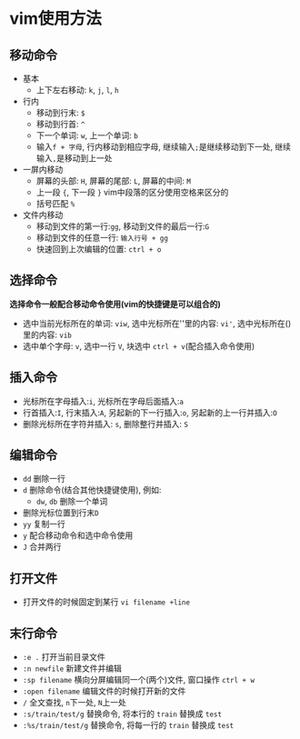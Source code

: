 # vim使用方法

## 移动命令

* 基本
   * 上下左右移动: `k`, `j`, `l`, `h`
* 行内
   * 移动到行末: `$`
   * 移动到行首: `^` 
   * 下一个单词: `w`, 上一个单词: `b`
   * 输入`f + 字母`, 行内移动到相应字母, 继续输入`;`是继续移动到下一处, 继续输入`,`是移动到上一处
* 一屏内移动
   * 屏幕的头部: `H`, 屏幕的尾部: `L`, 屏幕的中间: `M`
   * 上一段 `{`, 下一段 `}` vim中段落的区分使用空格来区分的
   * 括号匹配 `%`
* 文件内移动
   * 移动到文件的第一行:`gg`, 移动到文件的最后一行:`G`
   * 移动到文件的任意一行: `输入行号 + gg`
   * 快速回到上次编辑的位置: `ctrl + o`

## 选择命令

**选择命令一般配合移动命令使用(vim的快捷键是可以组合的)**

* 选中当前光标所在的单词: `viw`, 选中光标所在''里的内容: `vi'`, 选中光标所在()里的内容: `vib`
* 选中单个字母: `v`, 选中一行 `V`, 块选中 `ctrl + v`(配合插入命令使用)

## 插入命令
* 光标所在字母插入:`i`, 光标所在字母后面插入:`a` 
* 行首插入:`I`, 行末插入:`A`, 另起新的下一行插入:`o`, 另起新的上一行并插入:`O`
* 删除光标所在字符并插入: `s`, 删除整行并插入: `S`

## 编辑命令
* `dd` 删除一行
* `d` 删除命令(结合其他快捷键使用), 例如:
    * `dw`, `db` 删除一个单词
* 删除光标位置到行末`D`
* `yy` 复制一行
* `y` 配合移动命令和选中命令使用
* `J` 合并两行

## 打开文件
* 打开文件的时候固定到某行 `vi filename +line`

## 末行命令
* `:e .` 打开当前目录文件
* `:n newfile` 新建文件并编辑
* `:sp filename` 横向分屏编辑同一个(两个)文件, 窗口操作 `ctrl + w`
* `:open filename` 编辑文件的时候打开新的文件
* `/` 全文查找, `n`下一处, `N`上一处
* `:s/train/test/g` 替换命令, 将本行的 `train` 替换成 `test`
* `:%s/train/test/g` 替换命令, 将每一行的 `train` 替换成 `test`
